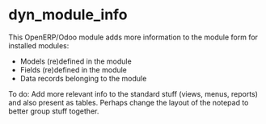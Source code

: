 # dyn_module_info

This OpenERP/Odoo module adds more information to the module form for installed modules:

* Models (re)defined in the module
* Fields (re)defined in the module
* Data records belonging to the module

To do:
Add more relevant info to the standard stuff (views, menus, reports) and also present as tables. Perhaps change the layout of the notepad to better group stuff together.
